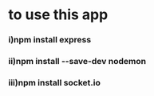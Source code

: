 # to use this app #

### i)npm install express ###

### ii)npm install --save-dev nodemon ###

### iii)npm install socket.io ###